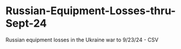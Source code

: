 # Russian-Equipment-Losses-thru-Sept-24
Russian equipment losses in the Ukraine war to 9/23/24 - CSV
